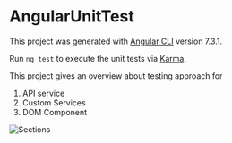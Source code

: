 # AngularUnitTest

This project was generated with [Angular CLI](https://github.com/angular/angular-cli) version 7.3.1.

Run `ng test` to execute the unit tests via [Karma](https://karma-runner.github.io).

This project gives an overview about testing approach for

1) API service 
2) Custom Services 
3) DOM Component 

<img src="https://i.ibb.co/S3KcXkB/Utest.jpg" alt="Sections">



